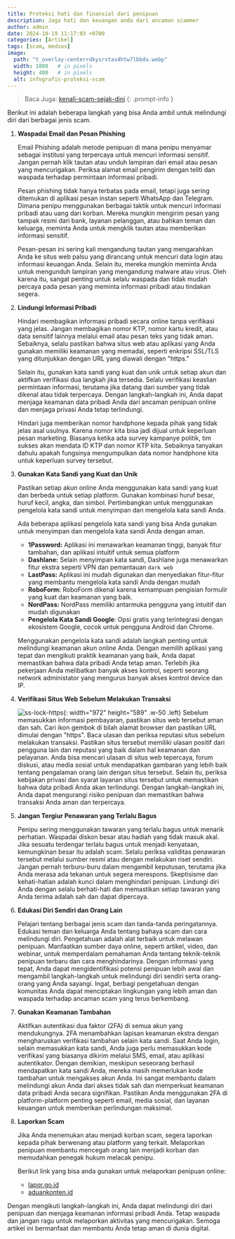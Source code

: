 ```yaml
---
title: Proteksi hati dan finansial dari penipuan
description: Jaga hati dan keuangan anda dari ancaman scammer
author: admin
date: 2024-10-19 11:17:03 +0700
categories: [Artikel]
tags: [scam, medsos]
image:
  path: "t_overlay-centerrdkysrvtas4htw7lbbdu.webp"
  width: 1000   # in pixels
  height: 400   # in pixels
  alt: infografis-proteksi-scam
---
```



> Baca Juga: 
> [kenali-scam-sejak-dini](https://activity-debug.github.io/posts/kenali-scam-sejak-dini/)
{: .prompt-info }

Berikut ini adalah beberapa langkah yang bisa Anda ambil untuk melindungi diri dari berbagai jenis scam.

1. **Waspadai Email dan Pesan Phishing**
   
   Email Phishing adalah metode penipuan di mana penipu menyamar sebagai institusi yang terpercaya untuk mencuri informasi sensitif. Jangan pernah klik tautan atau unduh lampiran dari email atau pesan yang mencurigakan. Periksa alamat email pengirim dengan teliti dan waspada terhadap permintaan informasi pribadi.

   Pesan phishing tidak hanya terbatas pada email, tetapi juga sering ditemukan di aplikasi pesan instan seperti WhatsApp dan Telegram. Dimana penipu menggunakan berbagai taktik untuk mencuri informasi pribadi atau uang dari korban. Mereka mungkin mengirim pesan yang tampak resmi dari bank, layanan pelanggan, atau bahkan teman dan keluarga, meminta Anda untuk mengklik tautan atau memberikan informasi sensitif.
   
   Pesan-pesan ini sering kali mengandung tautan yang mengarahkan Anda ke situs web palsu yang dirancang untuk mencuri data login atau informasi keuangan Anda. Selain itu, mereka mungkin meminta Anda untuk mengunduh lampiran yang mengandung malware atau virus. Oleh karena itu, sangat penting untuk selalu waspada dan tidak mudah percaya pada pesan yang meminta informasi pribadi atau tindakan segera.

2. **Lindungi Informasi Pribadi**
   
   Hindari membagikan informasi pribadi secara online tanpa verifikasi yang jelas. Jangan membagikan nomor KTP, nomor kartu kredit, atau data sensitif lainnya melalui email atau pesan teks yang tidak aman. Sebaiknya, selalu pastikan bahwa situs web atau aplikasi yang Anda gunakan memiliki keamanan yang memadai, seperti enkripsi SSL/TLS yang ditunjukkan dengan URL yang diawali dengan "https." 
   
   Selain itu, gunakan kata sandi yang kuat dan unik untuk setiap akun dan aktifkan verifikasi dua langkah jika tersedia. Selalu verifikasi keaslian permintaan informasi, terutama jika datang dari sumber yang tidak dikenal atau tidak terpercaya. Dengan langkah-langkah ini, Anda dapat menjaga keamanan data pribadi Anda dari ancaman penipuan online dan menjaga privasi Anda tetap terlindungi.

   Hindari juga memberikan nomor handphone kepada pihak yang tidak jelas asal usulnya. Karena nomor kita bisa jadi dijual untuk keperluan pesan marketing. Biasanya ketika ada survey kampanye politik, tim sukses akan mendata ID KTP dan nomor KTP kita. Sebaiknya tanyakan dahulu apakah fungsinya mengumpulkan data nomor handphone kita untuk keperluan survey tersebut.

3. **Gunakan Kata Sandi yang Kuat dan Unik**
   
   Pastikan setiap akun online Anda menggunakan kata sandi yang kuat dan berbeda untuk setiap platform. Gunakan kombinasi huruf besar, huruf kecil, angka, dan simbol. Pertimbangkan untuk menggunakan pengelola kata sandi untuk menyimpan dan mengelola kata sandi Anda. 
   
   Ada beberapa aplikasi pengelola kata sandi yang bisa Anda gunakan untuk menyimpan dan mengelola kata sandi Anda dengan aman.
   - **1Password:** Aplikasi ini menawarkan keamanan tinggi, banyak fitur tambahan, dan aplikasi intuitif untuk semua platform
   - **Dashlane:** Selain menyimpan kata sandi, Dashlane juga menawarkan fitur ekstra seperti VPN dan pemantauan `dark web`
   - **LastPass:** Aplikasi ini mudah digunakan dan menyediakan fitur-fitur yang membantu mengelola kata sandi Anda dengan mudah
   - **RoboForm:** RoboForm dikenal karena kemampuan pengisian formulir yang kuat dan keamanan yang baik.
   - **NordPass:** NordPass memiliki antarmuka pengguna yang intuitif dan mudah digunakan
   - **Pengelola Kata Sandi Google**: Opsi gratis yang terintegrasi dengan ekosistem Google, cocok untuk pengguna Android dan Chrome.
   
   Menggunakan pengelola kata sandi adalah langkah penting untuk melindungi keamanan akun online Anda. Dengan memilih aplikasi yang tepat dan mengikuti praktik keamanan yang baik, Anda dapat memastikan bahwa data pribadi Anda tetap aman. Terlebih jika pekerjaan Anda melibatkan banyak akses kontrol, seperti seorang network administator yang mengurus banyak akses kontrol device dan IP. 

4. **Verifikasi Situs Web Sebelum Melakukan Transaksi** 
   
   ![ss-lock-https](v1729999983/lpyjut9c6yijqbkw3jeq.png){: width="972" height="589" .w-50 .left}
   Sebelum memasukkan informasi pembayaran, pastikan situs web tersebut aman dan sah. Cari ikon gembok di bilah alamat browser dan pastikan URL dimulai dengan "https". Baca ulasan dan periksa reputasi situs sebelum melakukan transaksi. Pastikan situs tersebut memiliki ulasan positif dari pengguna lain dan reputasi yang baik dalam hal keamanan dan pelayanan. Anda bisa mencari ulasan di situs web tepercaya, forum diskusi, atau media sosial untuk mendapatkan gambaran yang lebih baik tentang pengalaman orang lain dengan situs tersebut. Selain itu, periksa kebijakan privasi dan syarat layanan situs tersebut untuk memastikan bahwa data pribadi Anda akan terlindungi. Dengan langkah-langkah ini, Anda dapat mengurangi risiko penipuan dan memastikan bahwa transaksi Anda aman dan terpercaya.

5. **Jangan Tergiur Penawaran yang Terlalu Bagus** 
   
   Penipu sering menggunakan tawaran yang terlalu bagus untuk menarik perhatian. Waspadai diskon besar atau hadiah yang tidak masuk akal. Jika sesuatu terdengar terlalu bagus untuk menjadi kenyataan, kemungkinan besar itu adalah scam. Selalu periksa validitas penawaran tersebut melalui sumber resmi atau dengan melakukan riset sendiri. Jangan pernah terburu-buru dalam mengambil keputusan, terutama jika Anda merasa ada tekanan untuk segera merespons. Skeptisisme dan kehati-hatian adalah kunci dalam menghindari penipuan. Lindungi diri Anda dengan selalu berhati-hati dan memastikan setiap tawaran yang Anda terima adalah sah dan dapat dipercaya.

6. **Edukasi Diri Sendiri dan Orang Lain** 
   
   Pelajari tentang berbagai jenis scam dan tanda-tanda peringatannya. Edukasi teman dan keluarga Anda tentang bahaya scam dan cara melindungi diri. Pengetahuan adalah alat terbaik untuk melawan penipuan. Manfaatkan sumber daya online, seperti artikel, video, dan webinar, untuk memperdalam pemahaman Anda tentang teknik-teknik penipuan terbaru dan cara menghindarinya. Dengan informasi yang tepat, Anda dapat mengidentifikasi potensi penipuan lebih awal dan mengambil langkah-langkah untuk melindungi diri sendiri serta orang-orang yang Anda sayangi. Ingat, berbagi pengetahuan dengan komunitas Anda dapat menciptakan lingkungan yang lebih aman dan waspada terhadap ancaman scam yang terus berkembang.

7. **Gunakan Keamanan Tambahan**
   
   Aktifkan autentikasi dua faktor (2FA) di semua akun yang mendukungnya. 2FA menambahkan lapisan keamanan ekstra dengan mengharuskan verifikasi tambahan selain kata sandi. Saat Anda login, selain memasukkan kata sandi, Anda juga perlu memasukkan kode verifikasi yang biasanya dikirim melalui SMS, email, atau aplikasi autentikator. Dengan demikian, meskipun seseorang berhasil mendapatkan kata sandi Anda, mereka masih memerlukan kode tambahan untuk mengakses akun Anda. Ini sangat membantu dalam melindungi akun Anda dari akses tidak sah dan memperkuat keamanan data pribadi Anda secara signifikan. Pastikan Anda menggunakan 2FA di platform-platform penting seperti email, media sosial, dan layanan keuangan untuk memberikan perlindungan maksimal.

8. **Laporkan Scam**
   
   Jika Anda menemukan atau menjadi korban scam, segera laporkan kepada pihak berwenang atau platform yang terkait. Melaporkan penipuan membantu mencegah orang lain menjadi korban dan memudahkan penegak hukum melacak penipu.
   
   Berikut link yang bisa anda gunakan untuk melaporkan penipuan online:
   - [lapor.go.id](https://www.lapor.go.id/)
   - [aduankonten.id](https://aduankonten.id/)

Dengan mengikuti langkah-langkah ini, Anda dapat melindungi diri dari penipuan dan menjaga keamanan informasi pribadi Anda. Tetap waspada dan jangan ragu untuk melaporkan aktivitas yang mencurigakan. Semoga artikel ini bermanfaat dan membantu Anda tetap aman di dunia digital.
